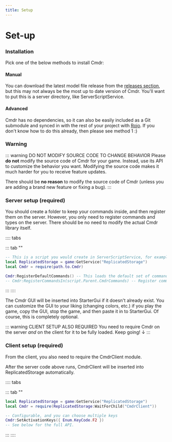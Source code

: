 ```yaml
---
title: Setup
---
```

# Set-up

### Installation
Pick one of the below methods to install Cmdr:

<!-- #### Recommended

The easiest way to get started with Cmdr is to install the [RoStrap Roblox Studio plugin](https://www.roblox.com/library/725884332/RoStrap), open the RoStrap interface in a place, and then install "Cmdr". This will instantly download and build the newest version of Cmdr right from GitHub.

![Installation](https://user-images.githubusercontent.com/2489210/45920094-b27c3f80-be6d-11e8-9105-f358140b5a13.png) -->

#### Manual

You can download the latest model file release from the [releases section](https://github.com/evaera/Cmdr/releases/latest), but this may not always be the most up to date version of Cmdr. You'll want to put this is a server directory, like ServerScriptService.

#### Advanced

Cmdr has no dependencies, so it can also be easily included as a Git submodule and synced in with the rest of your project with [Rojo](https://github.com/LPGhatguy/rojo). If you don't know how to do this already, then please see method 1 :)

### Warning

::: warning DO NOT MODIFY SOURCE CODE TO CHANGE BEHAVIOR
Please **do not** modify the source code of Cmdr for your game. Instead, use its API to customize the behavior you want. Modifying the source code makes it much harder for you to receive feature updates.

There should be **no reason** to modify the source code of Cmdr (unless you are adding a brand new feature or fixing a bug).
:::

### Server setup (required)

You should create a folder to keep your commands inside, and then register them on the server. However, you only need to register commands and types on the server. There should be no need to modify the actual Cmdr library itself.

:::: tabs
<!-- ::: tab "Using RoStrap"
```lua
-- This is a script you would create in ServerScriptService, for example.
local ReplicatedStorage = game:GetService("ReplicatedStorage")
local Resources = require(ReplicatedStorage:WaitForChild("Resources"))
local Cmdr = Resources:LoadLibrary("Cmdr")

Cmdr:RegisterDefaultCommands() -- This loads the default set of commands that Cmdr comes with. (Optional)
-- Cmdr:RegisterCommandsIn(script.Parent.CmdrCommands) -- Register commands from your own folder. (Optional)
```
::: -->
::: tab ""
```lua
-- This is a script you would create in ServerScriptService, for example.
local ReplicatedStorage = game:GetService("ReplicatedStorage")
local Cmdr = require(path.to.Cmdr)

Cmdr:RegisterDefaultCommands() -- This loads the default set of commands that Cmdr comes with. (Optional)
-- Cmdr:RegisterCommandsIn(script.Parent.CmdrCommands) -- Register commands from your own folder. (Optional)
```
:::
::::

The Cmdr GUI will be inserted into StarterGui if it doesn't already exist. You can customize the GUI to your liking (changing colors, etc.) if you play the game, copy the GUI, stop the game, and then paste it in to StarterGui. Of course, this is completely optional.

::: warning CLIENT SETUP ALSO REQUIRED
You need to require Cmdr on the server *and* on the client for it to be fully loaded. Keep going! ↓
:::

### Client setup (required)

From the client, you also need to require the CmdrClient module.

<!--If not using RoStrap, then--> After the server code above runs, CmdrClient will be inserted into ReplicatedStorage automatically.

:::: tabs
<!-- ::: tab "Using RoStrap"
```lua
local ReplicatedStorage = game:GetService("ReplicatedStorage")
local Resources = require(ReplicatedStorage:WaitForChild("Resources"))
local Cmdr = Resources:LoadLibrary("CmdrClient")

-- Configurable, and you can choose multiple keys
Cmdr:SetActivationKeys({ Enum.KeyCode.F2 })
-- See below for the full API.
```
::: -->
::: tab ""
```lua
local ReplicatedStorage = game:GetService("ReplicatedStorage")
local Cmdr = require(ReplicatedStorage:WaitForChild("CmdrClient"))

-- Configurable, and you can choose multiple keys
Cmdr:SetActivationKeys({ Enum.KeyCode.F2 })
-- See below for the full API.
```
:::
::::

<script>
  export default {
    mounted () {
      this.$nextTick(() => {
        document.querySelectorAll(".tabs-component-tab a").forEach(el => {
          el.addEventListener("click", e => {
            e.preventDefault()
            history.pushState(null, null, el.href)
          })
        })
      })
    }
  }
</script>